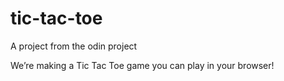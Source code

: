 # tic-tac-toe
A project from the odin project

We’re making a Tic Tac Toe game you can play in your browser!
